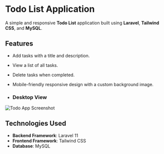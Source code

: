 # Todo List Application

A simple and responsive **Todo List** application built using **Laravel**, **Tailwind CSS**, and **MySQL**.

## Features

- Add tasks with a title and description.
- View a list of all tasks.
- Delete tasks when completed.
- Mobile-friendly responsive design with a custom background image.

- ### Desktop View
![Todo App Screenshot](/image/todo.png)

## Technologies Used

- **Backend Framework**: Laravel 11
- **Frontend Framework**: Tailwind CSS
- **Database**: MySQL

